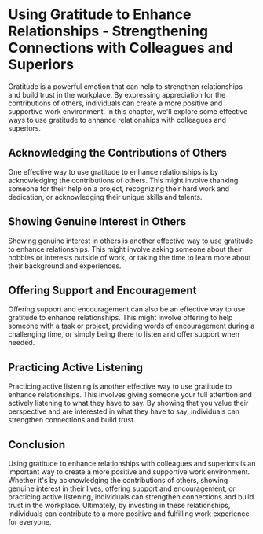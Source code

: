 Using Gratitude to Enhance Relationships - Strengthening Connections with Colleagues and Superiors
=============================================================================================================

Gratitude is a powerful emotion that can help to strengthen relationships and build trust in the workplace. By expressing appreciation for the contributions of others, individuals can create a more positive and supportive work environment. In this chapter, we'll explore some effective ways to use gratitude to enhance relationships with colleagues and superiors.

Acknowledging the Contributions of Others
-----------------------------------------

One effective way to use gratitude to enhance relationships is by acknowledging the contributions of others. This might involve thanking someone for their help on a project, recognizing their hard work and dedication, or acknowledging their unique skills and talents.

Showing Genuine Interest in Others
----------------------------------

Showing genuine interest in others is another effective way to use gratitude to enhance relationships. This might involve asking someone about their hobbies or interests outside of work, or taking the time to learn more about their background and experiences.

Offering Support and Encouragement
----------------------------------

Offering support and encouragement can also be an effective way to use gratitude to enhance relationships. This might involve offering to help someone with a task or project, providing words of encouragement during a challenging time, or simply being there to listen and offer support when needed.

Practicing Active Listening
---------------------------

Practicing active listening is another effective way to use gratitude to enhance relationships. This involves giving someone your full attention and actively listening to what they have to say. By showing that you value their perspective and are interested in what they have to say, individuals can strengthen connections and build trust.

Conclusion
----------

Using gratitude to enhance relationships with colleagues and superiors is an important way to create a more positive and supportive work environment. Whether it's by acknowledging the contributions of others, showing genuine interest in their lives, offering support and encouragement, or practicing active listening, individuals can strengthen connections and build trust in the workplace. Ultimately, by investing in these relationships, individuals can contribute to a more positive and fulfilling work experience for everyone.
